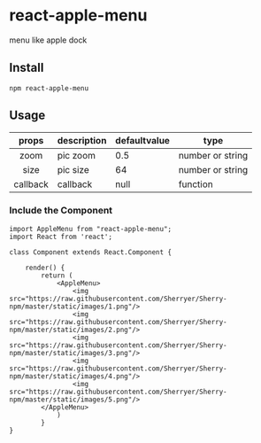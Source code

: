 # react-apple-menu

menu like apple dock
## Install

	npm react-apple-menu

## Usage

| props | description | defaultvalue | type |
| :---: | --- | --- | --- |
| zoom | pic zoom | 0.5 | number or string |
| size | pic size | 64 |  number or string |
| callback | callback | null | function |


### Include the Component

	import AppleMenu from "react-apple-menu";
	import React from 'react';

	class Component extends React.Component {

    	render() {
        	return (
            	<AppleMenu>
                	<img src="https://raw.githubusercontent.com/Sherryer/Sherry-npm/master/static/images/1.png"/>
                	<img src="https://raw.githubusercontent.com/Sherryer/Sherry-npm/master/static/images/2.png"/>
                	<img src="https://raw.githubusercontent.com/Sherryer/Sherry-npm/master/static/images/3.png"/>
                	<img src="https://raw.githubusercontent.com/Sherryer/Sherry-npm/master/static/images/4.png"/>
                	<img src="https://raw.githubusercontent.com/Sherryer/Sherry-npm/master/static/images/5.png"/>
            </AppleMenu>
        		)
    		}
	}

